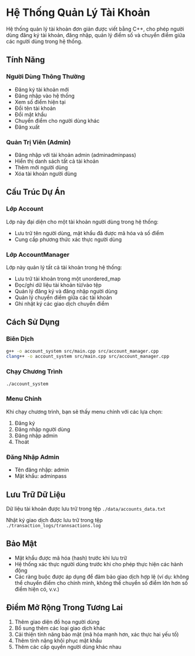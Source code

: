 # Hệ Thống Quản Lý Tài Khoản

Hệ thống quản lý tài khoản đơn giản được viết bằng C++, cho phép người dùng đăng ký tài khoản, đăng nhập, quản lý điểm số và chuyển điểm giữa các người dùng trong hệ thống.

## Tính Năng

### Người Dùng Thông Thường
- Đăng ký tài khoản mới
- Đăng nhập vào hệ thống
- Xem số điểm hiện tại
- Đổi tên tài khoản
- Đổi mật khẩu
- Chuyển điểm cho người dùng khác
- Đăng xuất

### Quản Trị Viên (Admin)
- Đăng nhập với tài khoản admin (adminadminpass)
- Hiển thị danh sách tất cả tài khoản
- Thêm mới người dùng
- Xóa tài khoản người dùng

## Cấu Trúc Dự Án

### Lớp Account
Lớp này đại diện cho một tài khoản người dùng trong hệ thống:
- Lưu trữ tên người dùng, mật khẩu đã được mã hóa và số điểm
- Cung cấp phương thức xác thực người dùng

### Lớp AccountManager
Lớp này quản lý tất cả tài khoản trong hệ thống:
- Lưu trữ tài khoản trong một unordered_map
- Đọc/ghi dữ liệu tài khoản từ/vào tệp
- Quản lý đăng ký và đăng nhập người dùng
- Quản lý chuyển điểm giữa các tài khoản
- Ghi nhật ký các giao dịch chuyển điểm

## Cách Sử Dụng

### Biên Dịch

```bash
g++ -o account_system src/main.cpp src/account_manager.cpp
clang++ -o account_system src/main.cpp src/account_manager.cpp
```

### Chạy Chương Trình

```bash
./account_system
```

### Menu Chính
Khi chạy chương trình, bạn sẽ thấy menu chính với các lựa chọn:
1. Đăng ký
2. Đăng nhập người dùng
3. Đăng nhập admin
4. Thoát

### Đăng Nhập Admin
- Tên đăng nhập: admin
- Mật khẩu: adminpass

## Lưu Trữ Dữ Liệu

Dữ liệu tài khoản được lưu trữ trong tệp `./data/accounts_data.txt`

Nhật ký giao dịch được lưu trữ trong tệp `./transaction_logs/trannsactions.log`

## Bảo Mật

- Mật khẩu được mã hóa (hash) trước khi lưu trữ
- Hệ thống xác thực người dùng trước khi cho phép thực hiện các hành động
- Các ràng buộc được áp dụng để đảm bảo giao dịch hợp lệ (ví dụ: không thể chuyển điểm cho chính mình, không thể chuyển số điểm lớn hơn số điểm hiện có, v.v.)

## Điểm Mở Rộng Trong Tương Lai

1. Thêm giao diện đồ họa người dùng
2. Bổ sung thêm các loại giao dịch khác
3. Cải thiện tính năng bảo mật (mã hóa mạnh hơn, xác thực hai yếu tố)
4. Thêm tính năng khôi phục mật khẩu
5. Thêm các cấp quyền người dùng khác nhau
